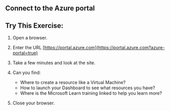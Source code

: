 ## Connect to the Azure portal

## Try This Exercise:

1. Open a browser.
2. Enter the URL [https://portal.azure.com](https://portal.azure.com?azure-portal=true)
3. Take a few minutes and look at the site.
4. Can you find:

   - Where to create a resource like a Virtual Machine?
   - How to launch your Dashboard to see what resources you have?
   - Where is the Microsoft Learn training linked to help you learn more?

5. Close your browser.